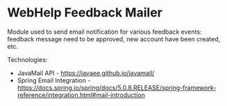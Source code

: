 # WebHelp Feedback Mailer

Module used to send email notification for various feedback events: feedback message need to be approved, new account have been created, etc.

Technologies:
* JavaMail API - https://javaee.github.io/javamail/
* Spring Email Integration - https://docs.spring.io/spring/docs/5.0.8.RELEASE/spring-framework-reference/integration.html#mail-introduction
